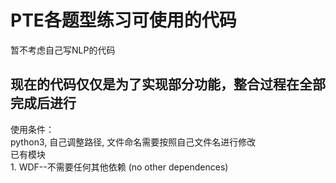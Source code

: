 # PTE各题型练习可使用的代码
<body>暂不考虑自己写NLP的代码</body>
<h2>现在的代码仅仅是为了实现部分功能，整合过程在全部完成后进行</h2>
<body>使用条件：
<br/>
python3, 自己调整路径, 文件命名需要按照自己文件名进行修改
<br/>
已有模块
<br/>
1.  WDF--不需要任何其他依赖 (no other dependences)
</body>
